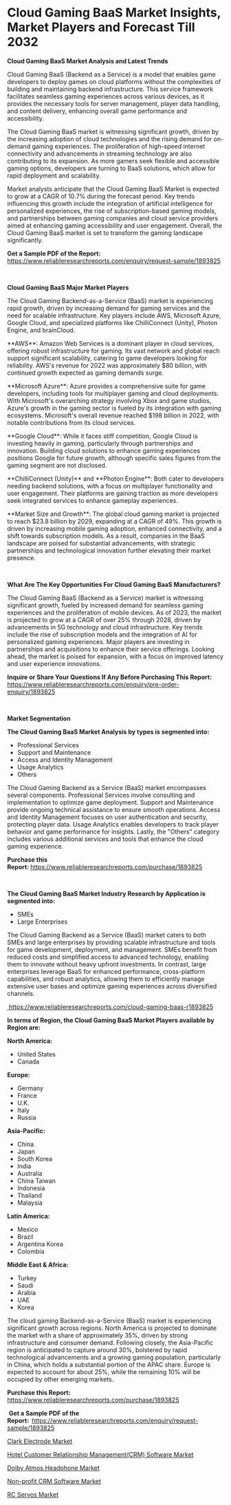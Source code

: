 <p><h1>Cloud Gaming BaaS Market Insights, Market Players and Forecast Till 2032</h1></p><p><strong>Cloud Gaming BaaS Market Analysis and Latest Trends</strong></p>
<p><p>Cloud Gaming BaaS (Backend as a Service) is a model that enables game developers to deploy games on cloud platforms without the complexities of building and maintaining backend infrastructure. This service framework facilitates seamless gaming experiences across various devices, as it provides the necessary tools for server management, player data handling, and content delivery, enhancing overall game performance and accessibility.</p><p>The Cloud Gaming BaaS market is witnessing significant growth, driven by the increasing adoption of cloud technologies and the rising demand for on-demand gaming experiences. The proliferation of high-speed internet connectivity and advancements in streaming technology are also contributing to its expansion. As more gamers seek flexible and accessible gaming options, developers are turning to BaaS solutions, which allow for rapid deployment and scalability.</p><p>Market analysts anticipate that the Cloud Gaming BaaS Market is expected to grow at a CAGR of 10.7% during the forecast period. Key trends influencing this growth include the integration of artificial intelligence for personalized experiences, the rise of subscription-based gaming models, and partnerships between gaming companies and cloud service providers aimed at enhancing gaming accessibility and user engagement. Overall, the Cloud Gaming BaaS market is set to transform the gaming landscape significantly.</p></p>
<p><strong>Get a Sample PDF of the Report:&nbsp;</strong> <a href="https://www.reliableresearchreports.com/enquiry/request-sample/1893825?utm_campaign=11&utm_medium=2&utm_source=Github&utm_content=ia&utm_term=11032025&utm_id=cloud-gaming-baas">https://www.reliableresearchreports.com/enquiry/request-sample/1893825</a></p>
<p>&nbsp;</p>
<p><strong>Cloud Gaming BaaS Major Market Players</strong></p>
<p><p>The Cloud Gaming Backend-as-a-Service (BaaS) market is experiencing rapid growth, driven by increasing demand for gaming services and the need for scalable infrastructure. Key players include AWS, Microsoft Azure, Google Cloud, and specialized platforms like ChilliConnect (Unity), Photon Engine, and brainCloud.</p><p>**AWS**: Amazon Web Services is a dominant player in cloud services, offering robust infrastructure for gaming. Its vast network and global reach support significant scalability, catering to game developers looking for reliability. AWS's revenue for 2022 was approximately $80 billion, with continued growth expected as gaming demands surge.</p><p>**Microsoft Azure**: Azure provides a comprehensive suite for game developers, including tools for multiplayer gaming and cloud deployments. With Microsoft's overarching strategy involving Xbox and game studios, Azure's growth in the gaming sector is fueled by its integration with gaming ecosystems. Microsoft's overall revenue reached $198 billion in 2022, with notable contributions from its cloud services.</p><p>**Google Cloud**: While it faces stiff competition, Google Cloud is investing heavily in gaming, particularly through partnerships and innovation. Building cloud solutions to enhance gaming experiences positions Google for future growth, although specific sales figures from the gaming segment are not disclosed.</p><p>**ChilliConnect (Unity)** and **Photon Engine**: Both cater to developers needing backend solutions, with a focus on multiplayer functionality and user engagement. Their platforms are gaining traction as more developers seek integrated services to enhance gameplay experiences.</p><p>**Market Size and Growth**: The global cloud gaming market is projected to reach $23.8 billion by 2029, expanding at a CAGR of 49%. This growth is driven by increasing mobile gaming adoption, enhanced connectivity, and a shift towards subscription models. As a result, companies in the BaaS landscape are poised for substantial advancements, with strategic partnerships and technological innovation further elevating their market presence.</p></p>
<p>&nbsp;</p>
<p><strong>What Are The Key Opportunities For Cloud Gaming BaaS Manufacturers?</strong></p>
<p><p>The Cloud Gaming BaaS (Backend as a Service) market is witnessing significant growth, fueled by increased demand for seamless gaming experiences and the proliferation of mobile devices. As of 2023, the market is projected to grow at a CAGR of over 25% through 2028, driven by advancements in 5G technology and cloud infrastructure. Key trends include the rise of subscription models and the integration of AI for personalized gaming experiences. Major players are investing in partnerships and acquisitions to enhance their service offerings. Looking ahead, the market is poised for expansion, with a focus on improved latency and user experience innovations.</p></p>
<p><strong>Inquire or Share Your Questions If Any Before Purchasing This Report:</strong> <a href="https://www.reliableresearchreports.com/enquiry/pre-order-enquiry/1893825?utm_campaign=11&utm_medium=2&utm_source=Github&utm_content=ia&utm_term=11032025&utm_id=cloud-gaming-baas">https://www.reliableresearchreports.com/enquiry/pre-order-enquiry/1893825</a></p>
<p>&nbsp;</p>
<p><strong>Market Segmentation</strong></p>
<p><strong>The Cloud Gaming BaaS Market Analysis by types is segmented into:</strong></p>
<p><ul><li>Professional Services</li><li>Support and Maintenance</li><li>Access and Identity Management</li><li>Usage Analytics</li><li>Others</li></ul></p>
<p><p>The Cloud Gaming Backend as a Service (BaaS) market encompasses several components. Professional Services involve consulting and implementation to optimize game deployment. Support and Maintenance provide ongoing technical assistance to ensure smooth operations. Access and Identity Management focuses on user authentication and security, protecting player data. Usage Analytics enables developers to track player behavior and game performance for insights. Lastly, the "Others" category includes various additional services and tools that enhance the cloud gaming experience.</p></p>
<p><strong>Purchase this Report:&nbsp;</strong><a href="https://www.reliableresearchreports.com/purchase/1893825?utm_campaign=11&utm_medium=2&utm_source=Github&utm_content=ia&utm_term=11032025&utm_id=cloud-gaming-baas">https://www.reliableresearchreports.com/purchase/1893825</a></p>
<p>&nbsp;</p>
<p><strong>The Cloud Gaming BaaS Market Industry Research by Application is segmented into:</strong></p>
<p><ul><li>SMEs</li><li>Large Enterprises</li></ul></p>
<p><p>The Cloud Gaming Backend as a Service (BaaS) market caters to both SMEs and large enterprises by providing scalable infrastructure and tools for game development, deployment, and management. SMEs benefit from reduced costs and simplified access to advanced technology, enabling them to innovate without heavy upfront investments. In contrast, large enterprises leverage BaaS for enhanced performance, cross-platform capabilities, and robust analytics, allowing them to efficiently manage extensive user bases and optimize gaming experiences across diversified channels.</p></p>
<p><a href="https://www.reliableresearchreports.com/cloud-gaming-baas-r1893825?utm_campaign=11&utm_medium=2&utm_source=Github&utm_content=ia&utm_term=11032025&utm_id=cloud-gaming-baas">&nbsp;https://www.reliableresearchreports.com/cloud-gaming-baas-r1893825</a></p>
<p><strong>In terms of Region, the Cloud Gaming BaaS Market Players available by Region are:</strong></p>
<p>
    <p> <strong> North America: </strong>
        <ul>
            <li>United States</li>
            <li>Canada</li>
        </ul>
        </p> 
    <p> <strong> Europe: </strong>
        <ul>
            <li>Germany</li>
            <li>France</li>
            <li>U.K.</li>
            <li>Italy</li>
            <li>Russia</li>
        </ul>
        </p> 
    <p> <strong> Asia-Pacific: </strong>
        <ul>
            <li>China</li>
            <li>Japan</li>
            <li>South Korea</li>
            <li>India</li>
            <li>Australia</li>
            <li>China Taiwan</li>
            <li>Indonesia</li>
            <li>Thailand</li>
            <li>Malaysia</li>
        </ul>
        </p> 
    <p> <strong> Latin America: </strong>
        <ul>
            <li>Mexico</li>
            <li>Brazil</li>
            <li>Argentina Korea</li>
            <li>Colombia</li>
        </ul>
        </p> 
    <p> <strong> Middle East & Africa: </strong>
        <ul>
            <li>Turkey</li>
            <li>Saudi</li>
            <li>Arabia</li>
            <li>UAE</li>
            <li>Korea</li>
        </ul>
    </p>
    </p>
<p><p>The cloud gaming Backend-as-a-Service (BaaS) market is experiencing significant growth across regions. North America is projected to dominate the market with a share of approximately 35%, driven by strong infrastructure and consumer demand. Following closely, the Asia-Pacific region is anticipated to capture around 30%, bolstered by rapid technological advancements and a growing gaming population, particularly in China, which holds a substantial portion of the APAC share. Europe is expected to account for about 25%, while the remaining 10% will be occupied by other emerging markets.</p></p>
<p><strong>Purchase this Report: </strong><a href="https://www.reliableresearchreports.com/purchase/1893825?utm_campaign=11&utm_medium=2&utm_source=Github&utm_content=ia&utm_term=11032025&utm_id=cloud-gaming-baas">https://www.reliableresearchreports.com/purchase/1893825</a></p>
<p>&nbsp;<strong>Get a Sample PDF of the Report:&nbsp;&nbsp;</strong><a href="https://www.reliableresearchreports.com/enquiry/request-sample/1893825?utm_campaign=11&utm_medium=2&utm_source=Github&utm_content=ia&utm_term=11032025&utm_id=cloud-gaming-baas">https://www.reliableresearchreports.com/enquiry/request-sample/1893825</a></p>
<p><strong></strong></p>
<p><p><a href="https://www.linkedin.com/pulse/clark-electrode-market-analysisbased-predicted-66-cagr-growth-mqiae?utm_campaign=11&utm_medium=2&utm_source=Github&utm_content=ia&utm_term=11032025&utm_id=cloud-gaming-baas">Clark Electrode Market</a></p><p><a href="https://github.com/elhibacajka/Market-Research-Report-List-1/blob/main/hotel-customer-relationship-managementcrm-software-market.md?utm_campaign=11&utm_medium=2&utm_source=Github&utm_content=ia&utm_term=11032025&utm_id=cloud-gaming-baas">Hotel Customer Relationship Management(CRM) Software Market</a></p><p><a href="https://www.linkedin.com/pulse/positive-growth-outlook-global-dolby-atmos-headphone-market-gyase?utm_campaign=11&utm_medium=2&utm_source=Github&utm_content=ia&utm_term=11032025&utm_id=cloud-gaming-baas">Dolby Atmos Headphone Market</a></p><p><a href="https://github.com/drevertevell/Market-Research-Report-List-1/blob/main/non-profit-crm-software-market.md?utm_campaign=11&utm_medium=2&utm_source=Github&utm_content=ia&utm_term=11032025&utm_id=cloud-gaming-baas">Non-profit CRM Software Market</a></p><p><a href="https://www.linkedin.com/pulse/rc-servos-market-global-regional-analysis-2025-2032-firmotion-0hj5e?utm_campaign=11&utm_medium=2&utm_source=Github&utm_content=ia&utm_term=11032025&utm_id=cloud-gaming-baas">RC Servos Market</a></p></p>